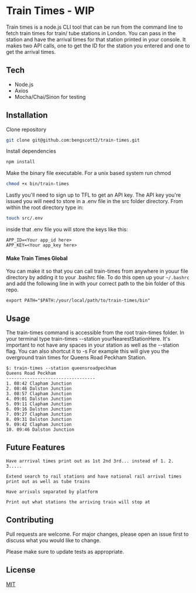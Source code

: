 # Train Times - WIP

Train times is a node.js CLI tool that can be run from the command line to fetch train times for train/ tube stations in London. You can pass in the station and have the arrival times for that station printed in your console. It makes two API calls, one to get the ID for the station you entered and one to get the arrival times.

## Tech
* Node.js
* Axios
* Mocha/Chai/Sinon for testing

## Installation

Clone repository
```bash
git clone git@github.com:bengscott2/train-times.git
```
Install dependencies

```bash
npm install
```
Make the binary file executable.
For a unix based system run chmod
```bash
chmod +x bin/train-times
```
Lastly you'll need to sign up to TFL to get an API key. The API key you're issued you will need to store in a .env file in the src folder directory.
From within the root directory type in:
```bash
touch src/.env
```
inside that .env file you will store the keys like this:
```
APP_ID=<Your app_id here>
APP_KEY=<Your app_key here>

```

#### Make Train Times Global
You can make it so that you can call train-times from anywhere in youur file directory by adding it to your .bashrc file. To do this open up your `~/.bashrc` and add the following line in with your correct path to the bin folder of this repo.
```
export PATH="$PATH:/your/local/path/to/train-times/bin"

```
## Usage
The train-times command is accessible from the root train-times folder. In your terminal type train-times --station yourNearestStationHere. It's important to not have any spaces in your station as well as the --station flag. You can also shortcut it to -s <stationname>
For example this will give you the overground train times for Queens Road Peckham Station.
```
$: train-times --station queensroadpeckham
Queens Road Peckham
----------------------------------
1. 08:42 Clapham Junction
2. 08:46 Dalston Junction
3. 08:57 Clapham Junction
4. 09:01 Dalston Junction
5. 09:11 Clapham Junction
6. 09:16 Dalston Junction
7. 09:27 Clapham Junction
8. 09:31 Dalston Junction
9. 09:42 Clapham Junction
10. 09:46 Dalston Junction
```

## Future Features
`Have arrrival times print out as 1st 2nd 3rd... instead of 1. 2. 3.....`

`Extend search to rail stations and have national rail arrival times print out as well as tube trains`

`Have arrivals separated by platform`

`Print out what stations the arriving train will stop at`
## Contributing
Pull requests are welcome. For major changes, please open an issue first to discuss what you would like to change.

Please make sure to update tests as appropriate.

## License
[MIT](https://choosealicense.com/licenses/mit/)
